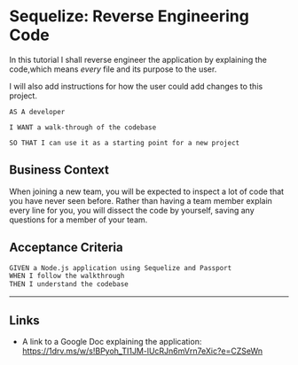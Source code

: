 # Sequelize: Reverse Engineering Code

In this tutorial I shall reverse engineer the application by explaining the code,which means *every* file and its purpose to the user.

I will also add instructions for how the user could add changes to this project.

```
AS A developer

I WANT a walk-through of the codebase

SO THAT I can use it as a starting point for a new project
```

## Business Context

When joining a new team, you will be expected to inspect a lot of code that you have never seen before. Rather than having a team member explain every line for you, you will dissect the code by yourself, saving any questions for a member of your team.

## Acceptance Criteria

```md
GIVEN a Node.js application using Sequelize and Passport
WHEN I follow the walkthrough
THEN I understand the codebase
```
- - -

## Links

* A link to a Google Doc explaining the application: https://1drv.ms/w/s!BPyoh_TI1JM-lUcRJn6mVrn7eXic?e=CZSeWn
